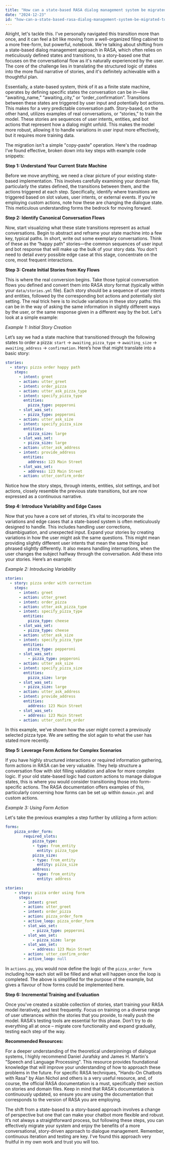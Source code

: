 ```yaml
---
title: "How can a state-based RASA dialog management system be migrated to a story-based approach?"
date: "2024-12-23"
id: "how-can-a-state-based-rasa-dialog-management-system-be-migrated-to-a-story-based-approach"
---
```


Alright, let's tackle this. I've personally navigated this transition more than once, and it can feel a bit like moving from a well-organized filing cabinet to a more free-form, but powerful, notebook. We're talking about shifting from a state-based dialog management approach in RASA, which often relies on meticulously defined states and transitions, to a story-based one that focuses on the conversational flow as it's naturally experienced by the user. The core of the challenge lies in translating the structured logic of states into the more fluid narrative of stories, and it's definitely achievable with a thoughtful plan.

Essentially, a state-based system, think of it as a finite state machine, operates by defining specific states the conversation can be in—like “awaiting_name,” “awaiting_city,” or “order_confirmation”. Transitions between these states are triggered by user input and potentially bot actions. This makes for a very predictable conversation path. Story-based, on the other hand, utilizes examples of real conversations, or “stories,” to train the model. These stories are sequences of user intents, entities, and bot actions that represent how a dialog might unfold. This makes the model more robust, allowing it to handle variations in user input more effectively, but it requires more training data.

The migration isn't a simple "copy-paste" operation. Here's the roadmap I’ve found effective, broken down into key steps with example code snippets:

**Step 1: Understand Your Current State Machine**

Before we move anything, we need a clear picture of your existing state-based implementation. This involves carefully examining your domain file, particularly the states defined, the transitions between them, and the actions triggered at each step. Specifically, identify where transitions are triggered based on slot values, user intents, or external events. If you’re employing custom actions, note how these are changing the dialogue state. This meticulous understanding forms the bedrock for moving forward.

**Step 2: Identify Canonical Conversation Flows**

Now, start visualizing what these state transitions represent as actual conversations. Begin to abstract and reframe your state machine into a few key, typical paths. In short, write out some exemplary conversations. Think of these as the “happy path” stories—the common sequences of user input and bot response that will make up the bulk of your story data. You don't need to detail *every* possible edge case at this stage, concentrate on the core, most frequent interactions.

**Step 3: Create Initial Stories from Key Flows**

This is where the real conversion begins. Take those typical conversation flows you defined and convert them into RASA story format (typically within your `data/stories.yml` file). Each story should be a sequence of user intents and entities, followed by the corresponding bot actions and potentially slot setting. The real trick here is to include variations in these story paths: this can be in the way of asking the same information in slightly different ways by the user, or the same response given in a different way by the bot. Let's look at a simple example:

*Example 1: Initial Story Creation*

Let’s say we had a state machine that transitioned through the following states to order a pizza: `start` -> `awaiting_pizza_type` -> `awaiting_size` -> `awaiting_address` -> `confirmation`. Here’s how that might translate into a basic story:

```yaml
stories:
  - story: pizza order happy path
    steps:
      - intent: greet
      - action: utter_greet
      - intent: order_pizza
      - action: utter_ask_pizza_type
      - intent: specify_pizza_type
        entities:
          pizza_type: pepperoni
      - slot_was_set:
        - pizza_type: pepperoni
      - action: utter_ask_size
      - intent: specify_pizza_size
        entities:
          pizza_size: large
      - slot_was_set:
        - pizza_size: large
      - action: utter_ask_address
      - intent: provide_address
        entities:
          address: 123 Main Street
      - slot_was_set:
        - address: 123 Main Street
      - action: utter_confirm_order
```

Notice how the story steps, through intents, entities, slot settings, and bot actions, closely resemble the previous state transitions, but are now expressed as a continuous narrative.

**Step 4: Introduce Variability and Edge Cases**

Now that you have a core set of stories, it’s vital to incorporate the variations and edge cases that a state-based system is often meticulously designed to handle. This includes handling user corrections, disambiguation, and unexpected input. Expand your stories by creating variations in how the user might ask the same questions. This might mean providing slightly different user intents that mean the same thing but phrased slightly differently. It also means handling interruptions, when the user changes the subject halfway through the conversation. Add these into your stories. Here’s an example:

*Example 2: Introducing Variability*

```yaml
stories:
  - story: pizza order with correction
    steps:
      - intent: greet
      - action: utter_greet
      - intent: order_pizza
      - action: utter_ask_pizza_type
      - intent: specify_pizza_type
        entities:
          pizza_type: cheese
      - slot_was_set:
        - pizza_type: cheese
      - action: utter_ask_size
      - intent: specify_pizza_type
        entities:
          pizza_type: pepperoni
      - slot_was_set:
          - pizza_type: pepperoni
      - action: utter_ask_size
      - intent: specify_pizza_size
        entities:
          pizza_size: large
      - slot_was_set:
        - pizza_size: large
      - action: utter_ask_address
      - intent: provide_address
        entities:
          address: 123 Main Street
      - slot_was_set:
        - address: 123 Main Street
      - action: utter_confirm_order
```

In this example, we've shown how the user might correct a previously selected pizza type. We are setting the slot again to what the user has stated more recently.

**Step 5: Leverage Form Actions for Complex Scenarios**

If you have highly structured interactions or required information gathering, form actions in RASA can be very valuable. They help structure a conversation flow with slot filling validation and allow for more complex logic. If your old state-based logic had custom actions to manage dialogue states, this is where you would consider transitioning those into form-specific actions. The RASA documentation offers examples of this, particularly concerning how forms can be set up within `domain.yml` and custom actions.

*Example 3: Using Form Action*

Let's take the previous examples a step further by utilizing a form action:

```yaml
forms:
    pizza_order_form:
        required_slots:
            pizza_type:
            - type: from_entity
              entity: pizza_type
            pizza_size:
            - type: from_entity
              entity: pizza_size
            address:
            - type: from_entity
              entity: address

stories:
    - story: pizza order using form
      steps:
        - intent: greet
        - action: utter_greet
        - intent: order_pizza
        - action: pizza_order_form
        - active_loop: pizza_order_form
        - slot_was_set:
            - pizza_type: pepperoni
        - slot_was_set:
            - pizza_size: large
        - slot_was_set:
            - address: 123 Main Street
        - action: utter_confirm_order
        - active_loop: null
```
In `actions.py`, you would now define the logic of the `pizza_order_form` including how each slot will be filled and what will happen once the loop is completed. The above is simplified for the purpose of the example, but gives a flavour of how forms could be implemented here.

**Step 6: Incremental Training and Evaluation**

Once you've created a sizable collection of stories, start training your RASA model iteratively, and test frequently. Focus on training on a diverse range of user utterances within the stories that you provide, to really push the model. RASA's testing tools are essential for this phase. Don’t try to do everything all at once – migrate core functionality and expand gradually, testing each step of the way.

**Recommended Resources:**

For a deeper understanding of the theoretical underpinnings of dialogue systems, I highly recommend Daniel Jurafsky and James H. Martin's "Speech and Language Processing". This resource provides foundational knowledge that will improve your understanding of how to approach these problems in the future. For specific RASA techniques, "Hands-On Chatbots with Rasa" by Alan Nichol and others is a very useful resource, and, of course, the official RASA documentation is a must, specifically their section on stories and domain files. Keep in mind that RASA's documentation is continuously updated, so ensure you are using the documentation that corresponds to the version of RASA you are employing.

The shift from a state-based to a story-based approach involves a change of perspective but one that can make your chatbot more flexible and robust. It’s not always a straightforward process, but following these steps, you can effectively migrate your system and enjoy the benefits of a more conversational, story-driven approach to dialogue management. Remember, continuous iteration and testing are key. I've found this approach very fruitful in my own work and trust you will too.
